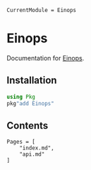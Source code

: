 ```@meta
CurrentModule = Einops
```

# Einops

Documentation for [Einops](https://github.com/MurrellGroup/Einops.jl).

## Installation

```julia
using Pkg
pkg"add Einops"
```

## Contents

```@contents
Pages = [
    "index.md",
    "api.md"
]
```

